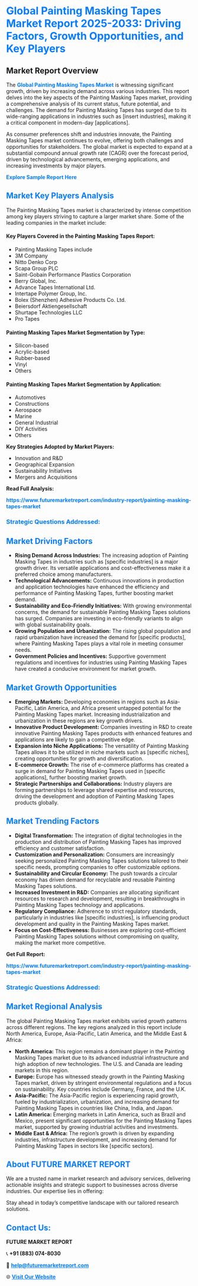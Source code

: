 <h1 style="color: #007BFF;">Global Painting Masking Tapes Market Report 2025-2033: Driving Factors, Growth Opportunities, and Key Players</h1>

<section id="overview">
<h2>Market Report Overview</h2>
<p>The <a href="https://www.futuremarketreport.com/industry-report/painting-masking-tapes-market" style="color: #007BFF; text-decoration: none;"><strong>Global Painting Masking Tapes Market</strong></a> is witnessing significant growth, driven by increasing demand across various industries. This report delves into the key aspects of the Painting Masking Tapes market, providing a comprehensive analysis of its current status, future potential, and challenges. The demand for Painting Masking Tapes has surged due to its wide-ranging applications in industries such as [insert industries], making it a critical component in modern-day [applications].</p>
<p>As consumer preferences shift and industries innovate, the Painting Masking Tapes market continues to evolve, offering both challenges and opportunities for stakeholders. The global market is expected to expand at a substantial compound annual growth rate (CAGR) over the forecast period, driven by technological advancements, emerging applications, and increasing investments by major players.</p>
</section>

<section id="overview">
<p><a href="https://www.futuremarketreport.com/request-sample/reportId=98668" style="color: #007BFF; text-decoration: none;"><strong>Explore Sample Report Here</strong></a></p>
</section>

<section id="key-players">
<h2 style="color: #007BFF;">Market Key Players Analysis</h2>
<p>The Painting Masking Tapes market is characterized by intense competition among key players striving to capture a larger market share. Some of the leading companies in the market include:</p>
<h4>Key Players Covered in the Painting Masking Tapes Report:</h4>
<ul><li>Painting Masking Tapes include</li><li>3M Company</li><li>Nitto Denko Corp</li><li>Scapa Group PLC</li><li>Saint-Gobain Performance Plastics Corporation</li><li>Berry Global, Inc.</li><li>Advance Tapes International Ltd.</li><li>Intertape Polymer Group, Inc.</li><li>Bolex (Shenzhen) Adhesive Products Co. Ltd.</li><li>Beiersdorf Aktiengesellschaft</li><li>Shurtape Technologies LLC</li><li>Pro Tapes</li></ul>
<h4>Painting Masking Tapes Market Segmentation by Type:</h4>
<ul><li>Silicon-based</li><li>Acrylic-based</li><li>Rubber-based</li><li>Vinyl</li><li>Others</li></ul>

<h4>Painting Masking Tapes Market Segmentation by Application:</h4>
<ul><li>Automotives</li><li>Constructions</li><li>Aerospace</li><li>Marine</li><li>General Industrial</li><li>DIY Activities</li><li>Others</li></ul>
<p><strong>Key Strategies Adopted by Market Players:</strong></p>
<ul>
<li>Innovation and R&D</li>
<li>Geographical Expansion</li>
<li>Sustainability Initiatives</li>
<li>Mergers and Acquisitions</li>
</ul>
</section>

<section>
<p><strong>Read Full Analysis: </strong></p><a href="https://www.futuremarketreport.com/industry-report/painting-masking-tapes-market" style="color: #007BFF; text-decoration: none;"><strong>https://www.futuremarketreport.com/industry-report/painting-masking-tapes-market</strong></a>
<h3 style="color: #007BFF;">Strategic Questions Addressed:</h3>
</section>

<section id="driving-factors">
<h2 style="color: #007BFF;">Market Driving Factors</h2>
<ul>
<li><strong>Rising Demand Across Industries:</strong> The increasing adoption of Painting Masking Tapes in industries such as [specific industries] is a major growth driver. Its versatile applications and cost-effectiveness make it a preferred choice among manufacturers.</li>
<li><strong>Technological Advancements:</strong> Continuous innovations in production and application technologies have enhanced the efficiency and performance of Painting Masking Tapes, further boosting market demand.</li>
<li><strong>Sustainability and Eco-Friendly Initiatives:</strong> With growing environmental concerns, the demand for sustainable Painting Masking Tapes solutions has surged. Companies are investing in eco-friendly variants to align with global sustainability goals.</li>
<li><strong>Growing Population and Urbanization:</strong> The rising global population and rapid urbanization have increased the demand for [specific products], where Painting Masking Tapes plays a vital role in meeting consumer needs.</li>
<li><strong>Government Policies and Incentives:</strong> Supportive government regulations and incentives for industries using Painting Masking Tapes have created a conducive environment for market growth.</li>
</ul>
</section>

<section id="growth-opportunities">
<h2 style="color: #007BFF;">Market Growth Opportunities</h2>
<ul>
<li><strong>Emerging Markets:</strong> Developing economies in regions such as Asia-Pacific, Latin America, and Africa present untapped potential for the Painting Masking Tapes market. Increasing industrialization and urbanization in these regions are key growth drivers.</li>
<li><strong>Innovative Product Development:</strong> Companies investing in R&D to create innovative Painting Masking Tapes products with enhanced features and applications are likely to gain a competitive edge.</li>
<li><strong>Expansion into Niche Applications:</strong> The versatility of Painting Masking Tapes allows it to be utilized in niche markets such as [specific niches], creating opportunities for growth and diversification.</li>
<li><strong>E-commerce Growth:</strong> The rise of e-commerce platforms has created a surge in demand for Painting Masking Tapes used in [specific applications], further boosting market growth.</li>
<li><strong>Strategic Partnerships and Collaborations:</strong> Industry players are forming partnerships to leverage shared expertise and resources, driving the development and adoption of Painting Masking Tapes products globally.</li>
</ul>
</section>

<section id="trending-factors">
<h2 style="color: #007BFF;">Market Trending Factors</h2>
<ul>
<li><strong>Digital Transformation:</strong> The integration of digital technologies in the production and distribution of Painting Masking Tapes has improved efficiency and customer satisfaction.</li>
<li><strong>Customization and Personalization:</strong> Consumers are increasingly seeking personalized Painting Masking Tapes solutions tailored to their specific needs, prompting companies to offer customizable options.</li>
<li><strong>Sustainability and Circular Economy:</strong> The push towards a circular economy has driven demand for recyclable and reusable Painting Masking Tapes solutions.</li>
<li><strong>Increased Investment in R&D:</strong> Companies are allocating significant resources to research and development, resulting in breakthroughs in Painting Masking Tapes technology and applications.</li>
<li><strong>Regulatory Compliance:</strong> Adherence to strict regulatory standards, particularly in industries like [specific industries], is influencing product development and quality in the Painting Masking Tapes market.</li>
<li><strong>Focus on Cost-Effectiveness:</strong> Businesses are exploring cost-efficient Painting Masking Tapes solutions without compromising on quality, making the market more competitive.</li>
</ul>
</section>

<section>
<p><strong>Get Full Report: </strong></p><a href="https://www.futuremarketreport.com/industry-report/painting-masking-tapes-market" style="color: #007BFF; text-decoration: none;"><strong>https://www.futuremarketreport.com/industry-report/painting-masking-tapes-market</strong></a>
<h3 style="color: #007BFF;">Strategic Questions Addressed:</h3>
</section>


<section id="regional-analysis">
<h2 style="color: #007BFF;">Market Regional Analysis</h2>
<p>The global Painting Masking Tapes market exhibits varied growth patterns across different regions. The key regions analyzed in this report include North America, Europe, Asia-Pacific, Latin America, and the Middle East & Africa:</p>
<ul>
<li><strong>North America:</strong> This region remains a dominant player in the Painting Masking Tapes market due to its advanced industrial infrastructure and high adoption of new technologies. The U.S. and Canada are leading markets in this region.</li>
<li><strong>Europe:</strong> Europe has witnessed steady growth in the Painting Masking Tapes market, driven by stringent environmental regulations and a focus on sustainability. Key countries include Germany, France, and the U.K.</li>
<li><strong>Asia-Pacific:</strong> The Asia-Pacific region is experiencing rapid growth, fueled by industrialization, urbanization, and increasing demand for Painting Masking Tapes in countries like China, India, and Japan.</li>
<li><strong>Latin America:</strong> Emerging markets in Latin America, such as Brazil and Mexico, present significant opportunities for the Painting Masking Tapes market, supported by growing industrial activities and investments.</li>
<li><strong>Middle East & Africa:</strong> The region’s growth is driven by expanding industries, infrastructure development, and increasing demand for Painting Masking Tapes in sectors like [specific sectors].</li>
</ul>
</section>

<footer>
<h2 style="color: #007BFF;">About FUTURE MARKET REPORT</h2>
<p>We are a trusted name in market research and advisory services, delivering actionable insights and strategic support to businesses across diverse industries. Our expertise lies in offering:</p>

<p>Stay ahead in today’s competitive landscape with our tailored research solutions.</p>

<h2 style="color: #007BFF;">Contact Us:</h2>
<p><strong>FUTURE MARKET REPORT</strong></p>
<p>📞 <strong>+91 (883) 074-8030</strong></p>
<p>📧 <strong><a href="mailto:help@futuremarketreport.com" style="color: #007BFF;">help@futuremarketreport.com</a></strong></p>
<p>🌐 <strong><a href="https://www.futuremarketreport.com/" style="color: #007BFF;">Visit Our Website</a></strong></p>
</footer>